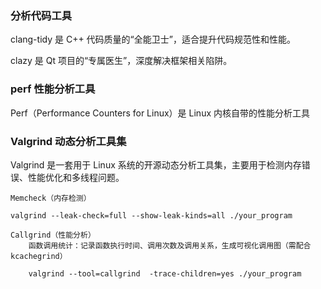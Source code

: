
### 分析代码工具

clang-tidy 是 C++ 代码质量的“全能卫士”，适合提升代码规范性和性能。

clazy 是 Qt 项目的“专属医生”，深度解决框架相关陷阱。


### perf 性能分析工具

Perf（Performance Counters for Linux）是 Linux 内核自带的性能分析工具

### Valgrind 动态分析工具集
Valgrind 是一套用于 Linux 系统的开源动态分析工具集，主要用于检测内存错误、性能优化和多线程问题。

```
Memcheck（内存检测）

valgrind --leak-check=full --show-leak-kinds=all ./your_program

Callgrind（性能分析）
    函数调用统计：记录函数执行时间、调用次数及调用关系，生成可视化调用图（需配合 kcachegrind）

    valgrind --tool=callgrind  -trace-children=yes ./your_program
```


